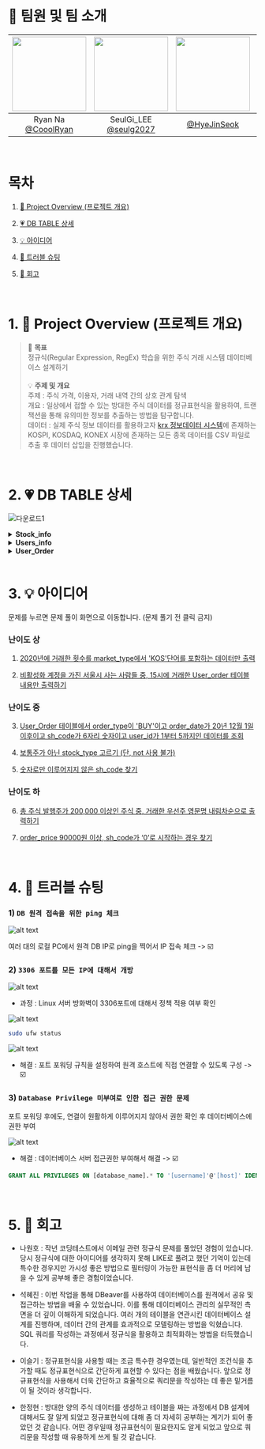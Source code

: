 # 👫 팀원 및 팀 소개

|<img src="https://avatars.githubusercontent.com/u/74342019?v=4" width="150" height="150"/>|<img src="https://avatars.githubusercontent.com/u/55776421?v=4" width="150" height="150"/>|<img src="https://avatars.githubusercontent.com/u/127267532?v=4" width="150" height="150"/>|<img src="https://avatars.githubusercontent.com/u/71498489?v=4" width="150" height="150"/>|
|:-:|:-:|:-:|:-:|
|Ryan Na<br/>[@CooolRyan](https://github.com/CooolRyan)|SeulGi_LEE<br/>[@seulg2027](https://github.com/seulg2027)|[@HyeJinSeok](https://github.com/HyeJinSeok)|HanJH<br/>[@letsgojh0810](https://github.com/letsgojh0810)|


<br/>

# 목차

1. [📢 Project Overview (프로젝트 개요)](#1-📢-project-overview-프로젝트-개요)

2. [💗 DB TABLE 상세](#2-💗-db-table-상세)

3. [💡 아이디어](#3-💡-아이디어)

4. [🔫 트러블 슈팅](#4-🔫-트러블-슈팅)

5. [💬 회고](#5-💬-회고)

<br/>

# 1. 📢 Project Overview (프로젝트 개요)

> 💌 **목표** <br/>
정규식(Regular Expression, RegEx) 학습을 위한 주식 거래 시스템 데이터베이스 설계하기<br/><br/>
💡 **주제 및 개요** <br/>
주제 : 주식 가격, 이용자, 거래 내역 간의 상호 관계 탐색 <br/>
개요 : 일상에서 접할 수 있는 방대한 주식 데이터를 정규표현식을 활용하여, 트랜잭션을 통해 유의미한 정보를 추출하는 방법을 탐구합니다.<br/>
데이터 : 실제 주식 정보 데이터를 활용하고자 [krx 정보데이터 시스템](http://data.krx.co.kr/contents/MDC/MDI/mdiLoader/index.cmd?menuId=MDC0201020201)에 존재하는 KOSPI, KOSDAQ, KONEX 시장에 존재하는 모든 종목 데이터를 CSV 파일로 추출 후 데이터 삽입을 진행했습니다.




<br/>


# 2. 💗 DB TABLE 상세
![다운로드1](https://github.com/user-attachments/assets/108da9f8-1e33-4844-a053-44aecf126cab)

<details>
<summary><b>Stock_info</b></summary>

```sql
CREATE TABLE Stock_info (
    sh_code VARCHAR(10) NOT NULL, -- 단축코드 (Primary Key)
    kf_name VARCHAR(50) NOT NULL, -- 한글 종목약명
    eng_name VARCHAR(50),         -- 영문 종목명
    listing_date DATETIME,        -- 상장일
    market_type VARCHAR(20),      -- 시장구분
    finance_type VARCHAR(20),     -- 증권구분
    stock_group VARCHAR(20),      -- 소속부
    stock_type VARCHAR(10),       -- 주식종류
    face_value VARCHAR(10),       -- 액면가
    num_of_stock BIGINT,          -- 상장주식수
    PRIMARY KEY (sh_code)         -- Primary Key 정의
);
```

</details> 

<details>
<summary><b>Users_info</b></summary>

```sql
CREATE TABLE Users_info (
    user_id INT PRIMARY KEY,                       -- 고유 사용자 ID
    username VARCHAR(50) NOT NULL,                 -- 사용자 이름 (닉네임 등)
    password VARCHAR(255) NOT NULL,                -- 비밀번호 (암호화된 상태로 저장)
    email VARCHAR(100) NOT NULL UNIQUE,            -- 이메일 (유일성 보장)
    phone_number VARCHAR(20),                      -- 전화번호
    account_id VARCHAR(100),                       -- 계좌 정보 ID
    date_of_birth DATE,                            -- 생년월일
    address TEXT,                                  -- 주소
    created_at TIMESTAMP DEFAULT CURRENT_TIMESTAMP, -- 계정 생성일
    updated_at TIMESTAMP DEFAULT CURRENT_TIMESTAMP ON UPDATE CURRENT_TIMESTAMP, -- 최근 수정일
    is_active BOOLEAN DEFAULT TRUE                 -- 계정 활성화 여부
);
```

</details> 

<details>
<summary><b>User_Order</b></summary>

```sql
CREATE TABLE User_Order (
    order_id INT PRIMARY KEY AUTO_INCREMENT,         -- 고유 주문 ID
    user_id INT NOT NULL,                            -- 사용자 ID (Users 테이블과 연관)
    sh_code VARCHAR(20) NOT NULL,                   -- 주식 단축코드 (주식 데이터와 연관)
    order_type ENUM('BUY', 'SELL') NOT NULL,         -- 주문 유형 (매수/매도)
    order_quantity INT NOT NULL,                    -- 주문 수량
    order_price INT NOT NULL,                       -- 주문 단가
    order_date TIMESTAMP DEFAULT CURRENT_TIMESTAMP, -- 주문 일시
    total_value AS (order_quantity * order_price),  -- 총 주문 금액 (계산 필드)
    FOREIGN KEY (user_id) REFERENCES Users(user_id), -- 사용자 테이블과 연관
    FOREIGN KEY (standard_code) REFERENCES Stocks(standard_code) -- 주식 데이터와 연관
);
```

</details>


<br/>

# 3. 💡 아이디어

문제를 누르면 문제 풀이 화면으로 이동합니다. (문제 풀기 전 클릭 금지)

### 난이도 상

1. [2020년에 거래한 횟수를 market_type에서 'KOS'단어를 포함하는 데이터만 출력](/Questions/1Q.sql)

2. [비활성화 계정을 가진 서울시 사는 사람들 중, 15시에 거래한 User_order 테이블 내용만 출력하기](/Questions/2Q.sql)

### 난이도 중

3. [User_Order 테이블에서 order_type이 'BUY'이고 order_date가 20년 12월 1일 이후이고 sh_code가 6자리 숫자이고 user_id가 1부터 5까지인 데이터를 조회](/Questions/3Q.sql)

4. [보통주가 아닌 stock_type 고르기 (단, not 사용 불가)](/Questions/4Q.sql)

5. [숫자로만 이루어지지 않은 sh_code 찾기](/Questions/5Q.sql)

### 난이도 하

6. [총 주식 발행주가 200,000 이상인 주식 중, 거래한 우선주 영문명 내림차순으로 출력하기](/Questions/6Q.sql)

7. [order_price 90000원 이상, sh_code가 ‘0’로 시작하는 경우 찾기](/Questions/7Q.sql)

<br/>


# 4. 🔫 트러블 슈팅

### 1) `DB 원격 접속을 위한 ping 체크`

![alt text](/images/image-5.png)

여러 대의 로컬 PC에서 원격 DB IP로 ping을 찍어서 IP 접속 체크 -> ☑️

### 2) `3306 포트를 모든 IP에 대해서 개방`

![alt text](/images/image-2.png)

* 과정 : Linux 서버 방화벽이 3306포트에 대해서 정책 적용 여부 확인

![alt text](/images/image-3.png)

```bash
sudo ufw status
```

![alt text](/images/image.png)

* 해결 : 포트 포워딩 규칙을 설정하여 원격 호스트에 직접 연결할 수 있도록 구성 -> ☑️


### 3) `Database Privilege 미부여로 인한 접근 권한 문제`

포트 포워딩 후에도, 연결이 원활하게 이루어지지 않아서 권한 확인 후 데이터베이스에 권한 부여

![alt text](/images/image-6.png)

* 해결 : 데이터베이스 서버 접근권한 부여해서 해결 -> ☑️

```sql
GRANT ALL PRIVILEGES ON [database_name].* TO '[username]'@'[host]' IDENTIFIED BY '[password]';
```

<br/>


# 5. 💬 회고


* 나원호 : 작년 코딩테스트에서 이메일 관련 정규식 문제를 풀었던 경험이 있습니다. 당시 정규식에 대한 아이디어를 생각하지 못해 LIKE로 풀려고 했던 기억이 있는데 특수한 경우지만 가시성 좋은 방법으로 필터링이 가능한 표현식을 좀 더 머리에 남을 수 있게 공부해 좋은 경험이었습니다.


* 석혜진 : 이번 작업을 통해 DBeaver를 사용하여 데이터베이스를 원격에서 공유 및 접근하는 방법을 배울 수 있었습니다. 이를 통해 데이터베이스 관리의 실무적인 측면을 더 깊이 이해하게 되었습니다. 여러 개의 테이블을 연관시킨 데이터베이스 설계를 진행하며, 데이터 간의 관계를 효과적으로 모델링하는 방법을 익혔습니다.
SQL 쿼리를 작성하는 과정에서 정규식을 활용하고 최적화하는 방법을 터득했습니다.


* 이슬기 : 정규표현식을 사용할 때는 조금 특수한 경우였는데, 일반적인 조건식을 추가할 때도 정규표현식으로 간단하게 표현할 수 있다는 점을 배웠습니다. 앞으로 정규표현식을 사용해서 더욱 간단하고 효율적으로 쿼리문을 작성하는 데 좋은 밑거름이 될 것이라 생각합니다.


* 한정현 : 방대한 양의 주식 데이터를 생성하고 테이블을 짜는 과정에서 DB 설계에 대해서도 잘 알게 되었고 정규표현식에 대해 좀 더 자세히 공부하는 계기가 되어 좋았던 것 같습니다. 어떤 경우일때 정규표현식이 필요한지도 알게 되었고 앞으로 쿼리문을 작성할 때 유용하게 쓰게 될 것 같습니다.
